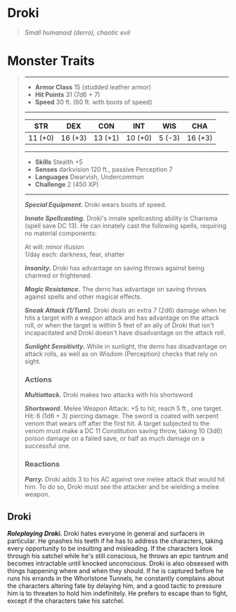 # Droki
>*Small humanoid (derro), chaotic evil*
# Monster Traits
>___
>- **Armor Class** 15 (studded leather armor)
>- **Hit Points** 31 (7d6 + 7)
>- **Speed** 30 ft. (60 ft. with boots of speed)
>___
>|STR|DEX|CON|INT|WIS|CHA|
>|:---:|:---:|:---:|:---:|:---:|:---:|
>|11 (+0)|16 (+3)|13 (+1)|10 (+0)|5 (-3)|16 (+3)|
>___
>- **Skills** Stealth +5
>- **Senses** darkvision 120 ft., passive Perception 7
>- **Languages** Dwarvish, Undercommon
>- **Challenge** 2 (450 XP)
>___
>***Special Equipment.*** Droki wears boots of speed.  
>
>***Innate Spellcasting.*** Droki's innate spellcasting ability is Charisma (spell save DC 13). He can innately cast the following spells, requiring no material components:  
>
>At will: minor illusion  
>1/day each: darkness, fear, shatter  
>
>
>***Insanity.*** Droki has advantage on saving throws against being charmed or frightened.  
>
>***Magic Resistance.*** The derro has advantage on saving throws against spells and other magical effects.  
>
>***Sneak Attack (1/Turn).*** Droki deals an extra 7 (2d6) damage when he hits a target with a weapon attack and has advantage on the attack roll, or when the target is within 5 feet of an ally of Droki that isn't incapacitated and Droki doesn't have disadvantage on the attack roll.  
>
>***Sunlight Sensitivity.*** While in sunlight, the derro has disadvantage on attack rolls, as well as on Wisdom (Perception) checks that rely on sight.  
>
>### Actions
>***Multiattack.*** Droki makes two attacks with his shortsword  
>
>***Shortsword.*** Melee Weapon Attack: +5 to hit, reach 5 ft., one target. Hit: 6 (1d6 + 3) piercing damage. The sword is coated with serpent venom that wears off after the first hit. A target subjected to the venom must make a DC 11 Constitution saving throw, taking 10 (3d6) poison damage on a failed save, or half as much damage on a successful one.  
>
>### Reactions
>***Parry.*** Droki adds 3 to his AC against one melee attack that would hit him. To do so, Droki must see the attacker and be wielding a melee weapon.
## Droki
***Roleplaying Droki.*** Droki hates everyone in general and surfacers in particular. He gnashes his teeth if he has to address the characters, taking every opportunity to be insulting and misleading. If the characters look through his satchel while he's still conscious, he throws an epic tantrum and becomes intractable until knocked unconscious.
Droki is also obsessed with things happening where and when they should. If he is captured before he runs his errands in the Whorlstone Tunnels, he constantly complains about the characters altering fate by delaying him, and a good tactic to pressure him is to threaten to hold him indefinitely. He prefers to escape than to fight, except if the characters take his satchel.